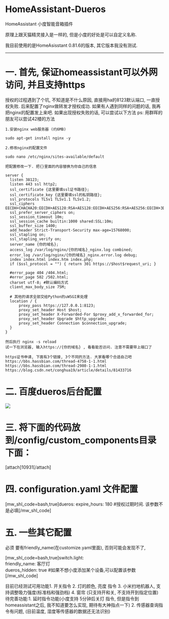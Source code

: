 # HomeAssistant-Dueros
HomeAssistant 小度智能音箱插件


原理上跟天猫精灵接入是一样的, 但是小度的好处是可以自定义名称.

我目前使用的是HomeAsisstant 0.81.6的版本, 其它版本我没有测试.

------------------------------------

一.  首先, 保证homeassistant可以外网访问,  并且支持https
====================================

授权的过程遇到了个坑, 不知道是不什么原因, 直接用ha的8123默认端口, 一直授权失败. 后来配置了nginx做转发才授权成功. 如果有人遇到同样的问题的话, 我再把nginx的配置发上来吧. 如果出现授权失败的话, 可以尝试以下方法
ps: 用群晖的朋友可以尝试42楼的方法

```
1.安装nginx web服务器 (约6MB)

sudo apt-get install nginx -y

2.修改nginx的配置文件

sudo nano /etc/nginx/sites-available/default

把配置修改一下. 把{}里面的内容替换为你自己的信息

server {
  listen 38123;
  listen 443 ssl http2;
  ssl_certificate {这里要填ssl证书路径};
  ssl_certificate_key {这里要填ssl的私钥路径};
  ssl_protocols TLSv1 TLSv1.1 TLSv1.2;
  ssl_ciphers EECDH+CHACHA20:EECDH+AES128:RSA+AES128:EECDH+AES256:RSA+AES256:EECDH+3DES:RSA+3DES:!MD5;
  ssl_prefer_server_ciphers on;
  ssl_session_timeout 10m;
  ssl_session_cache builtin:1000 shared:SSL:10m;
  ssl_buffer_size 1400;
  add_header Strict-Transport-Security max-age=15768000;
  ssl_stapling on;
  ssl_stapling_verify on;
  server_name {你的域名};
  access_log /var/log/nginx/{你的域名}_nginx.log combined;
  error_log /var/log/nginx/{你的域名}_nginx.error.log debug;
  index index.html index.htm index.php;
  if ($ssl_protocol = "") { return 301 https://$host$request_uri; }
  
  #error_page 404 /404.html;
  #error_page 502 /502.html;
  charset utf-8; #默认编码方式
  client_max_body_size 75M;

  # 其他的请求全部交给Python的uWSGI来处理
  location / {
      proxy_pass https://127.0.0.1:8123;
      proxy_set_header Host $host;
      proxy_set_header X-Forwarded-For $proxy_add_x_forwarded_for;
      proxy_set_header Upgrade $http_upgrade;
      proxy_set_header Connection $connection_upgrade;
  }
}

然后执行 nginx -s reload
试一下在浏览器, 输入https://{你的域名} , 看看能否访问. 注意不需要带上端口了
```

```
https证书申请, 下面有3个链接, 3个不同的方法. 大家看哪个合适自己吧
https://bbs.hassbian.com/thread-4758-1-1.html
https://bbs.hassbian.com/thread-2980-1-1.html
https://blog.csdn.net/conghua19/article/details/81433716
```


二. 百度dueros后台配置
====================================
![](https://github.com/li6185377/LKDBHelper-SQLite-ORM/raw/master/screenshot/Snip20130620_8.png)


三. 将下面的代码放到/config/custom_components目录下面：
====================================
[attach]10931[/attach]

四. configuration.yaml 文件配置
====================================
[mw_shl_code=bash,true]dueros:
  expire_hours: 180  #授权过期时间. 该参数不是必填[/mw_shl_code]

五. 一些其它配置
====================================
必须 要有friendly_name(在customize.yaml里面), 否则可能会发现不了,

[mw_shl_code=bash,true]switch.light:  
    friendly_name: 客厅灯  
    dueros_hidden: true   #如果不想小度添加某个设备,可以配置该参数[/mw_shl_code]

目前已经测试可用功能1. 开关指令
2. 灯的颜色, 亮度 指令
3. 小米扫地机器人, 支持调整吸力强度(标准档和强劲档)
4. 窗帘 (只支持开和关, 不支持开到指定位置)
待完善功能:1. 延时指令功能(小度支持 5分钟后关灯 指令, 但是指令到homeassistant之后, 我不知道要怎么实现, 期待有大神指点一下)
2. 传感器查询指令有问题, (目前温度, 湿度等传感器的数据还无法识别)



